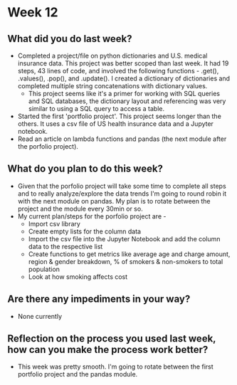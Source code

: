 # Week 12

## What did you do last week?
- Completed a project/file on python dictionaries and U.S. medical insurance data. This project was better scoped than last week. It had 19 steps, 43 lines of code, and involved the following functions - .get(), .values(), .pop(), and .update(). I created a dictionary of dictionaries and completed multiple string concatenations with dictionary values.
  - This project seems like it's a primer for working with SQL queries and SQL databases, the dictionary layout and referencing was very similar to using a SQL query to access a table.
- Started the first 'portfolio project'. This project seems longer than the others. It uses a csv file of US health insurance data and a Jupyter notebook.
- Read an article on lambda functions and pandas (the next module after the porfolio project). 

## What do you plan to do this week?
- Given that the porfolio project will take some time to complete all steps and to really analyze/explore the data trends I'm going to round robin it with the next module on pandas. My plan is to rotate between the project and the module every 30min or so.
- My current plan/steps for the porfolio project are -
  - Import csv library
  - Create empty lists for the column data
  - Import the csv file into the Jupyter Notebook and add the column data to the respective list
  - Create functions to get metrics like average age and charge amount, region & gender breakdown, % of smokers & non-smokers to total population
  - Look at how smoking affects cost

## Are there any impediments in your way?
- None currently

## Reflection on the process you used last week, how can you make the process work better?
- This week was pretty smooth. I'm going to rotate between the first portfolio project and the pandas module.
